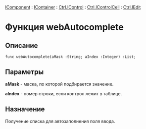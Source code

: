 ﻿---
Link: Com.Ctrl.IEdit.@webAutocomplete
---

[IComponent](topic:Com.Custom.ComClasses.IComponent.Default) :
[IContainer](topic:Com.Custom.ComClasses.IContainer.Default) :
[Ctrl.IControl](topic:Com.Custom.ComClasses.Ctrl.IControl.Default) :
[Ctrl.IControlCell](topic:Com.Custom.ComClasses.Ctrl.IControlCell.Default) :
[Ctrl.IEdit](Default)

# Функция webAutocomplete

## Описание

    func webAutocomplete(aMask :String; aIndex :Integer) :List;

## Параметры

**aMask** - маска, по которой подбирается значение.

**aIndex** -  номер строки, если контрол лежит в таблице.

## Назначение

Получение списка для автозаполнения поля ввода.


